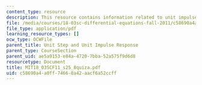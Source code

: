 ```yaml
---
content_type: resource
description: This resource contains information related to unit impulse response.
file: /media/courses/18-03sc-differential-equations-fall-2011/c58690a4a0ff74668a42aacf6a52ccff_MIT18_03SCF11_s25_8quiza.pdf
file_type: application/pdf
learning_resource_types: []
ocw_type: OCWFile
parent_title: Unit Step and Unit Impulse Response
parent_type: CourseSection
parent_uid: ae5a9153-e84a-4720-7bba-52a575f9d6d8
resourcetype: Document
title: MIT18_03SCF11_s25_8quiza.pdf
uid: c58690a4-a0ff-7466-8a42-aacf6a52ccff
---
```


